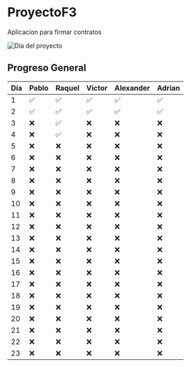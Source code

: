 # ProyectoF3
Aplicacion para firmar contratos


![Día del proyecto](https://img.shields.io/badge/D%C3%ADa-5-blue?style=for-the-badge)

## Progreso General

| Día | Pablo     | Raquel    | Victor    | Alexander  | Adrian    |
|-----|-----------|-----------|-----------|------------|-----------|
| 1   | ✅        | ✅        | ✅        | ✅         | ✅        |
| 2   | ✅        | ✅        | ✅        | ✅         | ✅        |
| 3   | ❌        |   ✅      | ❌        | ❌         | ❌        |
| 4   | ❌        | ✅        | ❌        | ❌         | ❌        |
| 5   | ❌        | ❌        | ❌        | ❌         | ❌        |
| 6   | ❌        | ❌        | ❌        | ❌         | ❌        |
| 7   | ❌        | ❌        | ❌        | ❌         | ❌        |
| 8   | ❌        | ❌        | ❌        | ❌         | ❌        |
| 9   | ❌        | ❌        | ❌        | ❌         | ❌        |
| 10  | ❌        | ❌        | ❌        | ❌         | ❌        |
| 11  | ❌        | ❌        | ❌        | ❌         | ❌        |
| 12  | ❌        | ❌        | ❌        | ❌         | ❌        |
| 13  | ❌        | ❌        | ❌        | ❌         | ❌        |
| 14  | ❌        | ❌        | ❌        | ❌         | ❌        |
| 15  | ❌        | ❌        | ❌        | ❌         | ❌        |
| 16  | ❌        | ❌        | ❌        | ❌         | ❌        |
| 17  | ❌        | ❌        | ❌        | ❌         | ❌        |
| 18  | ❌        | ❌        | ❌        | ❌         | ❌        |
| 19  | ❌        | ❌        | ❌        | ❌         | ❌        |
| 20  | ❌        | ❌        | ❌        | ❌         | ❌        |
| 21  | ❌        | ❌        | ❌        | ❌         | ❌        |
| 22  | ❌        | ❌        | ❌        | ❌         | ❌        |
| 23  | ❌        | ❌        | ❌        | ❌         | ❌        |
